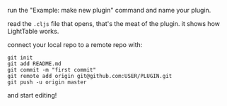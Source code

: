 run the "Example: make new plugin" command and name your plugin.

read the `.cljs` file that opens, that's the meat of the plugin. it shows how LightTable works.

connect your local repo to a remote repo with:

    git init
    git add README.md
    git commit -m "first commit"
    git remote add origin git@github.com:USER/PLUGIN.git
    git push -u origin master

and start editing!
